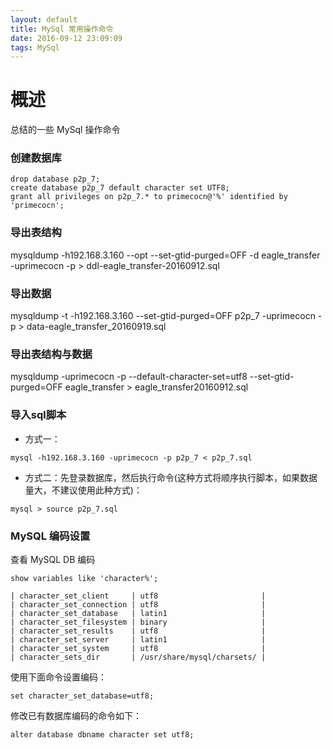 ```yaml
---
layout: default
title: MySql 常用操作命令
date: 2016-09-12 23:09:09
tags: MySql
---
```

# 概述
总结的一些 MySql 操作命令

### 创建数据库
```
drop database p2p_7;
create database p2p_7 default character set UTF8;
grant all privileges on p2p_7.* to primecocn@'%' identified by 'primecocn';
```
### 导出表结构
mysqldump -h192.168.3.160 --opt --set-gtid-purged=OFF -d eagle_transfer -uprimecocn -p > ddl-eagle_transfer-20160912.sql

### 导出数据
mysqldump -t -h192.168.3.160 --set-gtid-purged=OFF p2p_7 -uprimecocn -p > data-eagle_transfer_20160919.sql

### 导出表结构与数据
mysqldump -uprimecocn -p --default-character-set=utf8 --set-gtid-purged=OFF eagle_transfer > eagle_transfer20160912.sql

### 导入sql脚本
- 方式一：
```
mysql -h192.168.3.160 -uprimecocn -p p2p_7 < p2p_7.sql
```
- 方式二：先登录数据库，然后执行命令(这种方式将顺序执行脚本，如果数据量大，不建议使用此种方式)：
```
mysql > source p2p_7.sql
```

### MySQL 编码设置
查看 MySQL DB 编码
```
show variables like 'character%';

| character_set_client     | utf8                       |
| character_set_connection | utf8                       |
| character_set_database   | latin1                     |
| character_set_filesystem | binary                     |
| character_set_results    | utf8                       |
| character_set_server     | latin1                     |
| character_set_system     | utf8                       |
| character_sets_dir       | /usr/share/mysql/charsets/ |
```
使用下面命令设置编码：
```
set character_set_database=utf8;
```
修改已有数据库编码的命令如下：
```
alter database dbname character set utf8;
```
